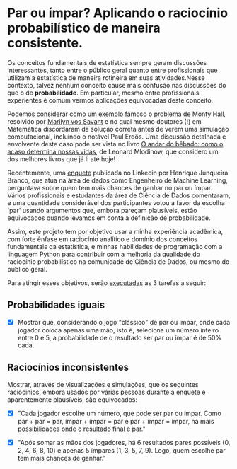 # Par ou ímpar? Aplicando o raciocínio probabilístico de maneira consistente.

Os conceitos fundamentais de estatística sempre geram discussões interessantes, tanto entre o público geral quanto entre profissionais que utilizam a estatística de maneira rotineira em suas atividades.Nesse contexto, talvez nenhum conceito cause mais confusão nas discussões do que o de **probabilidade**. Em particular, mesmo entre profissionais experientes é comum vermos aplicações equivocadas deste conceito.

 Podemos considerar como um exemplo famoso o problema de Monty Hall, resolvido por [Marilyn vos Savant](https://en.wikipedia.org/wiki/Marilyn_vos_Savant) e no qual mesmo doutores (!) em  Matemática discordaram da solução correta antes de verem uma simulação computacional, incluindo o notável Paul Erd&ouml;s. Uma discussão detalhada e envolvente deste caso pode ser vista no livro 
[O andar do bêbado: como o acaso determina nossas vidas](https://www.amazon.com.br/andar-b%C3%AAbado-acaso-determina-nossas/dp/8537818100), de Leonard Mlodinow, que considero um dos melhores livros que já li até hoje!

Recentemente, uma
[enquete](https://www.linkedin.com/feed/update/urn:li:activity:6960402413706985472?updateEntityUrn=urn%3Ali%3Afs_feedUpdate%3A%28V2%2Curn%3Ali%3Aactivity%3A6960402413706985472%29) publicada no Linkedin por Henrique Junqueira Branco, que atua na área de dados como Engenheiro de Machine Learning, perguntava sobre quem tem mais chances de ganhar no par ou ímpar. Vários profissionais e estudantes da área de Ciência de Dados comentaram, e uma quantidade considerável dos participantes votou a favor da escolha 'par' usando argumentos que, embora pareçam plausíveis, estão equivocados quando levamos em conta a definição de probabilidade.

Assim, este projeto tem por objetivo usar a minha experiência acadêmica, com forte ênfase em raciocínio analítico e domínio dos conceitos fundamentais da estatística, e minhas habilidades de programação com a linguagem Python para contribuir com a melhoria da qualidade do raciocínio probabilístico na comunidade de Ciência de Dados, ou mesmo do público geral.

Para atingir esses objetivos, serão [executadas](par_ou_impar.ipynb) as 3 tarefas a seguir:

## Probabilidades iguais
- [x] Mostrar que, considerando o jogo "clássico" de par ou ímpar, onde cada jogador coloca apenas uma mão, isto é, seleciona um número inteiro entre 0 e 5, a probabilidade de o resultado ser par ou ímpar é de 50% cada.

## Raciocínios inconsistentes
Mostrar, através de visualizações e simulações, que os seguintes raciocínios, embora usados por várias pessoas durante a enquete e   aparentemente plausíveis, são equivocados:
- [x] "Cada jogador escolhe um número, que pode ser par ou ímpar. Como par + par = par, ímpar + ímpar = par e par + ímpar = ímpar, há mais possibilidades onde o resultado final é par."

- [x] "Após somar as mãos dos jogadores, há 6 resultados pares possíveis (0, 2, 4, 6, 8, 10) e apenas 5 ímpares (1, 3, 5, 7, 9). Logo, quem escolhe par tem mais chances de ganhar."